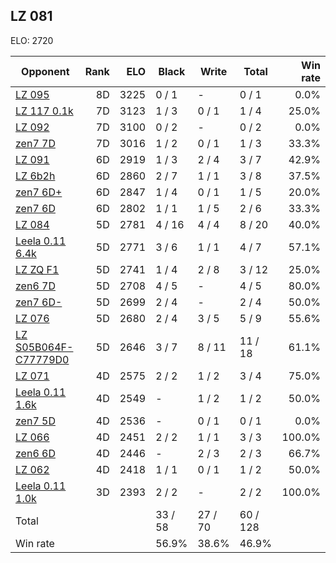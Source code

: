 ## LZ 081 ##

ELO: 2720

Opponent | Rank | ELO | Black | Write | Total | Win rate
---------|-----:|----:|-------|-------|-------|-------:
[LZ 095](LZ%20095.md) | 8D | 3225 | 0 / 1 | - | 0 / 1 | 0.0%
[LZ 117 0.1k](LZ%20117%200.1k.md) | 7D | 3123 | 1 / 3 | 0 / 1 | 1 / 4 | 25.0%
[LZ 092](LZ%20092.md) | 7D | 3100 | 0 / 2 | - | 0 / 2 | 0.0%
[zen7 7D](zen7%207D.md) | 7D | 3016 | 1 / 2 | 0 / 1 | 1 / 3 | 33.3%
[LZ 091](LZ%20091.md) | 6D | 2919 | 1 / 3 | 2 / 4 | 3 / 7 | 42.9%
[LZ 6b2h](LZ%206b2h.md) | 6D | 2860 | 2 / 7 | 1 / 1 | 3 / 8 | 37.5%
[zen7 6D+](zen7%206D+.md) | 6D | 2847 | 1 / 4 | 0 / 1 | 1 / 5 | 20.0%
[zen7 6D](zen7%206D.md) | 6D | 2802 | 1 / 1 | 1 / 5 | 2 / 6 | 33.3%
[LZ 084](LZ%20084.md) | 5D | 2781 | 4 / 16 | 4 / 4 | 8 / 20 | 40.0%
[Leela 0.11 6.4k](Leela%200.11%206.4k.md) | 5D | 2771 | 3 / 6 | 1 / 1 | 4 / 7 | 57.1%
[LZ ZQ F1](LZ%20ZQ%20F1.md) | 5D | 2741 | 1 / 4 | 2 / 8 | 3 / 12 | 25.0%
[zen6 7D](zen6%207D.md) | 5D | 2708 | 4 / 5 | - | 4 / 5 | 80.0%
[zen7 6D-](zen7%206D-.md) | 5D | 2699 | 2 / 4 | - | 2 / 4 | 50.0%
[LZ 076](LZ%20076.md) | 5D | 2680 | 2 / 4 | 3 / 5 | 5 / 9 | 55.6%
[LZ S05B064F-C77779D0](LZ%20S05B064F-C77779D0.md) | 5D | 2646 | 3 / 7 | 8 / 11 | 11 / 18 | 61.1%
[LZ 071](LZ%20071.md) | 4D | 2575 | 2 / 2 | 1 / 2 | 3 / 4 | 75.0%
[Leela 0.11 1.6k](Leela%200.11%201.6k.md) | 4D | 2549 | - | 1 / 2 | 1 / 2 | 50.0%
[zen7 5D](zen7%205D.md) | 4D | 2536 | - | 0 / 1 | 0 / 1 | 0.0%
[LZ 066](LZ%20066.md) | 4D | 2451 | 2 / 2 | 1 / 1 | 3 / 3 | 100.0%
[zen6 6D](zen6%206D.md) | 4D | 2446 | - | 2 / 3 | 2 / 3 | 66.7%
[LZ 062](LZ%20062.md) | 4D | 2418 | 1 / 1 | 0 / 1 | 1 / 2 | 50.0%
[Leela 0.11 1.0k](Leela%200.11%201.0k.md) | 3D | 2393 | 2 / 2 | - | 2 / 2 | 100.0%
Total | | | 33 / 58 | 27 / 70 | 60 / 128 | 
Win rate| | | 56.9% | 38.6% | 46.9% | 
